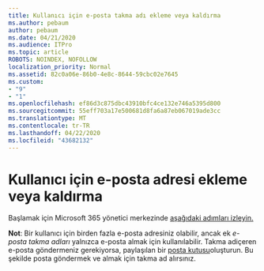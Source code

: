 ```yaml
---
title: Kullanıcı için e-posta takma adı ekleme veya kaldırma
ms.author: pebaum
author: pebaum
ms.date: 04/21/2020
ms.audience: ITPro
ms.topic: article
ROBOTS: NOINDEX, NOFOLLOW
localization_priority: Normal
ms.assetid: 82c0a06e-86b0-4e8c-8644-59cbc02e7645
ms.custom:
- "9"
- "1"
ms.openlocfilehash: ef86d3c875dbc43910bfc4ce132e746a5395d800
ms.sourcegitcommit: 55eff703a17e500681d8fa6a87eb067019ade3cc
ms.translationtype: MT
ms.contentlocale: tr-TR
ms.lasthandoff: 04/22/2020
ms.locfileid: "43682132"
---
```

# <a name="add-or-remove-an-email-address-for-a-user"></a>Kullanıcı için e-posta adresi ekleme veya kaldırma

Başlamak için Microsoft 365 yönetici merkezinde [aşağıdaki adımları izleyin.](https://portal.office.com/AdminPortal/Home#/AssistedGuide/addemailoptions)

 **Not**: Bir kullanıcı için birden fazla e-posta adresiniz olabilir, ancak ek *e-posta takma adları* yalnızca e-posta almak için kullanılabilir. Takma adiçeren e-posta göndermeniz gerekiyorsa, paylaşılan bir [posta kutusu](https://docs.microsoft.com/office365/admin/email/create-a-shared-mailbox)oluşturun. Bu şekilde posta göndermek ve almak için takma ad alırsınız.
  